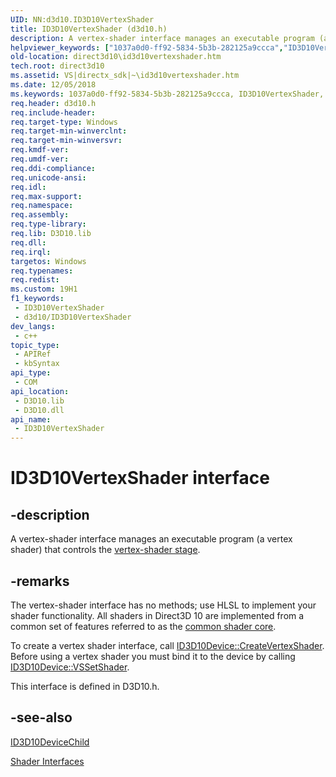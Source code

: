 ```yaml
---
UID: NN:d3d10.ID3D10VertexShader
title: ID3D10VertexShader (d3d10.h)
description: A vertex-shader interface manages an executable program (a vertex shader) that controls the vertex-shader stage.
helpviewer_keywords: ["1037a0d0-ff92-5834-5b3b-282125a9ccca","ID3D10VertexShader","ID3D10VertexShader interface [Direct3D 10]","ID3D10VertexShader interface [Direct3D 10]","described","d3d10/ID3D10VertexShader","direct3d10.id3d10vertexshader"]
old-location: direct3d10\id3d10vertexshader.htm
tech.root: direct3d10
ms.assetid: VS|directx_sdk|~\id3d10vertexshader.htm
ms.date: 12/05/2018
ms.keywords: 1037a0d0-ff92-5834-5b3b-282125a9ccca, ID3D10VertexShader, ID3D10VertexShader interface [Direct3D 10], ID3D10VertexShader interface [Direct3D 10],described, d3d10/ID3D10VertexShader, direct3d10.id3d10vertexshader
req.header: d3d10.h
req.include-header: 
req.target-type: Windows
req.target-min-winverclnt: 
req.target-min-winversvr: 
req.kmdf-ver: 
req.umdf-ver: 
req.ddi-compliance: 
req.unicode-ansi: 
req.idl: 
req.max-support: 
req.namespace: 
req.assembly: 
req.type-library: 
req.lib: D3D10.lib
req.dll: 
req.irql: 
targetos: Windows
req.typenames: 
req.redist: 
ms.custom: 19H1
f1_keywords:
 - ID3D10VertexShader
 - d3d10/ID3D10VertexShader
dev_langs:
 - c++
topic_type:
 - APIRef
 - kbSyntax
api_type:
 - COM
api_location:
 - D3D10.lib
 - D3D10.dll
api_name:
 - ID3D10VertexShader
---
```


# ID3D10VertexShader interface


## -description

A vertex-shader interface manages an executable program (a vertex shader) that controls the <a href="https://docs.microsoft.com/previous-versions/bb205146(v=vs.85)">vertex-shader stage</a>.

## -remarks

The vertex-shader interface has no methods; use HLSL to implement your shader functionality. All shaders in Direct3D 10 are implemented from a common set of features referred to as the <a href="https://docs.microsoft.com/windows/desktop/direct3dhlsl/dx-graphics-hlsl-common-core">common shader core</a>.

To create a vertex shader interface, call <a href="https://docs.microsoft.com/windows/desktop/api/d3d10/nf-d3d10-id3d10device-createvertexshader">ID3D10Device::CreateVertexShader</a>. Before using a vertex shader you must bind it to the device by calling <a href="https://docs.microsoft.com/windows/desktop/api/d3d10/nf-d3d10-id3d10device-vssetshader">ID3D10Device::VSSetShader</a>.

This interface is defined in D3D10.h.

## -see-also

<a href="https://docs.microsoft.com/windows/desktop/api/d3d10/nn-d3d10-id3d10devicechild">ID3D10DeviceChild</a>



<a href="https://docs.microsoft.com/windows/desktop/direct3d10/d3d10-graphics-reference-d3d10-shader-interfaces">Shader Interfaces</a>

